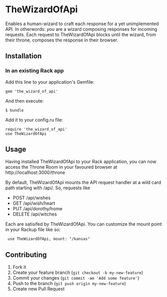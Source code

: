 TheWizardOfApi
===

Enables a human-wizard to craft each response for a yet unimplemented API. In otherwords: _you_ are a wizard composing responses for incoming requests. Each request to TheWizardOfApi blocks until the wizard, from their throne, composes the response in their browser.

## Installation

### In an existing Rack app

Add this line to your application's Gemfile:

    gem 'the_wizard_of_api'

And then execute:

    $ bundle

Add it to your config.ru file:

    require 'the_wizard_of_api'
    use TheWizardOfApi

## Usage

Having installed TheWizardOfApi to your Rack application, you can now access the Throne Room in your favoured browser at http://localhost:3000/throne

By default, TheWizardOfApi mounts the API request handler at a wild card path starting with /api/. So, requests like

* POST /api/wishes
* GET /api/wish/heart
* PUT /api/dorothy/home
* DELETE /api/witches

Each are satisifed by TheWizardOfApi. You can customize the mount point in your Rackup file like so:

     use TheWizardOfApi, mount: "/kansas"

## Contributing

1. Fork it
2. Create your feature branch (`git checkout -b my-new-feature`)
3. Commit your changes (`git commit -am 'Add some feature'`)
4. Push to the branch (`git push origin my-new-feature`)
5. Create new Pull Request

